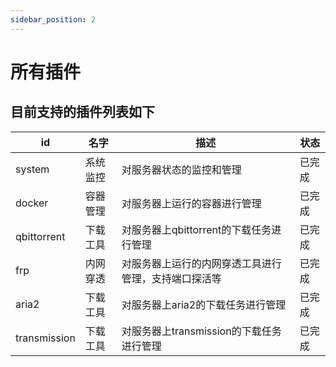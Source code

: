 ```yaml
---
sidebar_position: 2
---
```


# 所有插件


## 目前支持的插件列表如下


|id|名字|描述|状态|
|--|--|--|--|
|system|系统监控|对服务器状态的监控和管理|已完成|
|docker|容器管理|对服务器上运行的容器进行管理|已完成|
|qbittorrent|下载工具|对服务器上qbittorrent的下载任务进行管理|已完成|
|frp|内网穿透|对服务器上运行的内网穿透工具进行管理，支持端口探活等|已完成|
|aria2|下载工具|对服务器上aria2的下载任务进行管理|已完成|
|transmission|下载工具|对服务器上transmission的下载任务进行管理|已完成|
